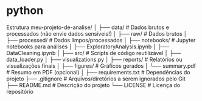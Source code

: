 # python

Estrutura
meu-projeto-de-analise/
│
├── data/              # Dados brutos e processados (não envie dados sensíveis!)
│   ├── raw/           # Dados brutos
│   ├── processed/     # Dados limpos/processados
│
├── notebooks/         # Jupyter notebooks para análises
│   ├── ExploratoryAnalysis.ipynb
│   ├── DataCleaning.ipynb
│
├── src/               # Scripts de código reutilizável
│   ├── data_loader.py
│   ├── visualizations.py
│
├── reports/           # Relatórios ou visualizações finais
│   ├── figures/       # Gráficos gerados
│   └── summary.pdf    # Resumo em PDF (opcional)
│
├── requirements.txt   # Dependências do projeto
├── .gitignore         # Arquivos/diretórios a serem ignorados pelo Git
├── README.md          # Descrição do projeto
└── LICENSE            # Licença do repositório

